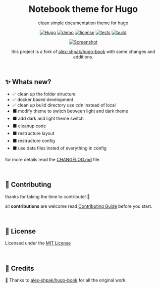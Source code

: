 <div align="center">

# Notebook theme for Hugo

clean simple documentation theme for hugo

[![Hugo](https://img.shields.io/badge/hugo-v0.68-blue.svg)](https://gohugo.io)
[![demo](https://img.shields.io/badge/live-demo-brightgreen.svg)](https://notebook-demo.sujaykumarh.com/)
[![license](https://img.shields.io/badge/license-MIT-blue.svg?logo=github)](https://github.com/sujaykumarh/hugo-notebook/blob/main/LICENSE)
[![tests](https://img.shields.io/github/workflow/status/sujaykumarh/hugo-notebook/hugo-test/main?label=test)](https://github.com/sujaykumarh/hugo-notebook/actions)
[![build](https://img.shields.io/github/workflow/status/sujaykumarh/hugo-notebook/build-push/main?label=build)](https://github.com/sujaykumarh/hugo-notebook/actions)
<!-- [![github](https://img.shields.io/github/stars/sujaykumarh/hugo-notebook?style=social)]() -->

[![Screenshot](https://raw.githubusercontent.com/sujaykumarh/hugo-notebook/main/images/screenshot.png)](https://notebook-demo.sujaykumarh.com/)

this project is a fork of [alex-shpak/hugo-book](https://github.com/alex-shpak/hugo-book) with some changes and additions.

</div>

<br>

## ✨ **Whats new?**

<!-- ⬛ ✅ -->

* ✅ clean up the folder structure
* ✅ docker based development
* ✅ clean up build directory use cdn instead of local
* ⬛ modify theme to switch between light and dark theme
* ⬛ add dark and light theme switch 
* ⬛ cleanup code
* ⬛ restructure layout
* ⬛ restructure config
* ⬛ use data files insted of everything in config

for more details read the [CHANGELOG.md](https://github.com/sujaykumarh/hugo-notebook/blob/main/CHANGELOG.md) file.

<br>

## 🤝 Contributing

thanks for taking the time to contribute! 🎉

all **contributions** are welcome read [Contributing Guide](https://github.com/sujaykumarh/.github/blob/main/.github/CONTRIBUTING.md) before you start.

<br>

## 📄 License

Licensed under the [MIT License](https://github.com/sujaykumarh/hugo-notebook/blob/main/LICENSE)


<br>

## 📃 Credits

🎉 Thanks to [alex-shpak/hugo-book](https://github.com/alex-shpak/hugo-book) for all the original work.
